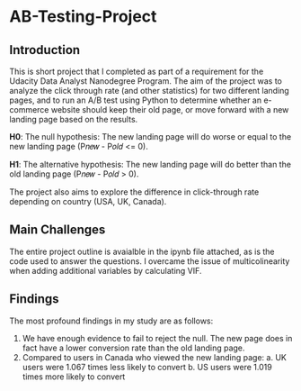 # AB-Testing-Project

## Introduction
This is short project that I completed as part of a requirement for the Udacity Data Analyst Nanodegree Program.
The aim of the project was to analyze the click through rate (and other statistics) for two different landing pages, and to run an A/B test using Python to determine whether an e-commerce website should keep their old page, or move forward with a new landing page based on the results.

**H0**: The null hypothesis: The new landing page will do worse or equal to the new landing page (P𝑛𝑒𝑤 - P𝑜𝑙𝑑 <= 0).

**H1**: The alternative hypothesis: The new landing page will do better than the old landing page (P𝑛𝑒𝑤 - P𝑜𝑙𝑑 > 0).

The project also aims to explore the difference in click-through rate depending on country (USA, UK, Canada).

## Main Challenges
The entire project outline is avaialble in the ipynb file attached, as is the code used to answer the questions. I overcame the issue of multicolinearity when  adding additional variables by calculating VIF. 

## Findings
The most profound findings in my study are as follows:

1. We have enough evidence to fail to reject the null. The new page does in fact have a lower conversion rate than the old landing page.
2. Compared to users in Canada who viewed the new landing page:
  a. UK users were 1.067 times less likely to convert
  b. US users were 1.019 times more likely to convert

